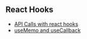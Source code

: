 ## React Hooks


- [API Calls with react hooks](https://blog.bitsrc.io/making-api-calls-with-react-hooks-748ebfc7de8c)
- [useMemo and useCallback](https://kentcdodds.com/blog/usememo-and-usecallback)
